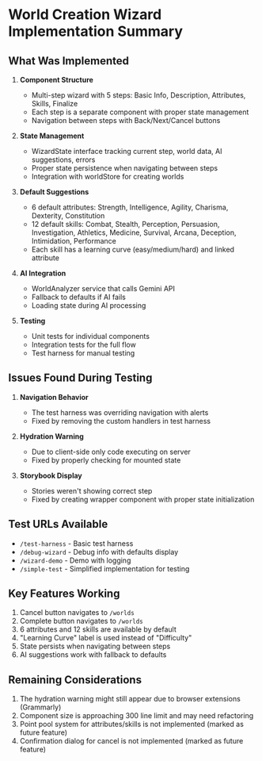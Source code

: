 # World Creation Wizard Implementation Summary

## What Was Implemented

1. **Component Structure**
   - Multi-step wizard with 5 steps: Basic Info, Description, Attributes, Skills, Finalize
   - Each step is a separate component with proper state management
   - Navigation between steps with Back/Next/Cancel buttons

2. **State Management**
   - WizardState interface tracking current step, world data, AI suggestions, errors
   - Proper state persistence when navigating between steps
   - Integration with worldStore for creating worlds

3. **Default Suggestions**
   - 6 default attributes: Strength, Intelligence, Agility, Charisma, Dexterity, Constitution
   - 12 default skills: Combat, Stealth, Perception, Persuasion, Investigation, Athletics, Medicine, Survival, Arcana, Deception, Intimidation, Performance
   - Each skill has a learning curve (easy/medium/hard) and linked attribute

4. **AI Integration**
   - WorldAnalyzer service that calls Gemini API
   - Fallback to defaults if AI fails
   - Loading state during AI processing

5. **Testing**
   - Unit tests for individual components
   - Integration tests for the full flow
   - Test harness for manual testing

## Issues Found During Testing

1. **Navigation Behavior**
   - The test harness was overriding navigation with alerts
   - Fixed by removing the custom handlers in test harness

2. **Hydration Warning**
   - Due to client-side only code executing on server
   - Fixed by properly checking for mounted state

3. **Storybook Display**
   - Stories weren't showing correct step
   - Fixed by creating wrapper component with proper state initialization

## Test URLs Available

- `/test-harness` - Basic test harness
- `/debug-wizard` - Debug info with defaults display
- `/wizard-demo` - Demo with logging
- `/simple-test` - Simplified implementation for testing

## Key Features Working

1. Cancel button navigates to `/worlds`
2. Complete button navigates to `/worlds`
3. 6 attributes and 12 skills are available by default
4. "Learning Curve" label is used instead of "Difficulty"
5. State persists when navigating between steps
6. AI suggestions work with fallback to defaults

## Remaining Considerations

1. The hydration warning might still appear due to browser extensions (Grammarly)
2. Component size is approaching 300 line limit and may need refactoring
3. Point pool system for attributes/skills is not implemented (marked as future feature)
4. Confirmation dialog for cancel is not implemented (marked as future feature)

